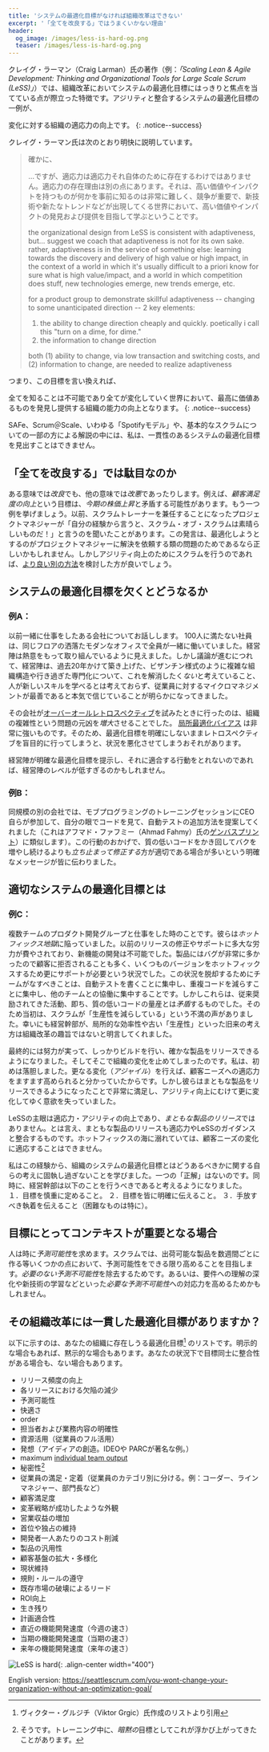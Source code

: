 ```yaml
---
title: 'システムの最適化目標がなければ組織改革はできない'
excerpt: '「全てを改良する」ではうまくいかない理由'
header:
  og_image: /images/less-is-hard-og.png
  teaser: /images/less-is-hard-og.png
---
```


<!--

title: "You Won't Change Your Organization Without A System Optimization Goal"
excerpt: 'Why "make everything better” does not work.'

A distinguishing feature of Craig Larman's work (e.g. _Scaling Lean & Agile Development: Thinking and Organizational Tools for Large Scale Scrum (LeSS)_) is the explicit focus on a system optimization goal for a change initiative.  Here's an example system optimization goal that we consider consistent with Agility:

Increase an organization's ability to respond to change.
-->

クレイグ・ラーマン（Craig Larman）氏の著作（例：_「Scaling Lean & Agile Development: Thinking and Organizational Tools for Large Scale Scrum (LeSS)」_）では、組織改革においてシステムの最適化目標にはっきりと焦点を当てている点が際立った特徴です。アジリティと整合するシステムの最適化目標の一例が、

変化に対する組織の適応力の向上です。
{: .notice--success}

<!--
Craig Larman clarifies:
-->

クレイグ・ラーマン氏は次のとおり明快に説明しています。
> 確かに、
> <!--LeSSの組織設計は幅広い適応力を備えています。-->
> …ですが、適応力は適応力それ自体のために存在するわけではありません。適応力の存在理由は別の点にあります。それは、高い価値やインパクトを持つものが何かを事前に知るのは非常に難しく、競争が重要で、新技術や新たなトレンドなどが出現してくる世界において、高い価値やインパクトの発見および提供を目指して学ぶということです。
> 
> the organizational design from LeSS is consistent with adaptiveness, but... suggest we coach that 
> adaptiveness is not for its own sake. rather, adaptiveness is in the service of something else: learning 
> towards the discovery and delivery of high value or high impact, in the context of a world in which it's 
> usually difficult to a priori know for sure what is high value/impact, and a world in which competition does 
> stuff, new technologies emerge, new trends emerge, etc.
> <!-- Yoko, please add Japanese for the following amendment. -->
> for a product group to demonstrate skillful adaptiveness -- changing to some unanticipated direction -- 2 key elements:
> 1. the ability to change direction cheaply and quickly. poetically i call this "turn on a dime, for dime."
> 2. the information to change direction
>
> both (1) ability to change, via low transaction and switching costs, and (2) information to change, are needed to realize adaptiveness

<!--
So, less succinctly:

Increase an organization's ability to discover and deliver the highest value in a world where we don't know everything, and everything's changing.

I'm not seeing any consistent system optimization goal in SAFe, Scrum@Scale, the "Spotify model" and the way some people explain basic Scrum.
-->

つまり、この目標を言い換えれば、

全てを知ることは不可能であり全てが変化していく世界において、最高に価値あるものを発見し提供する組織の能力の向上となります。
{: .notice--success}

SAFe、Scrum＠Scale、いわゆる「Spotifyモデル」や、基本的なスクラムについての一部の方による解説の中には、私は、一貫性のあるシステムの最適化目標を見出すことはできません。


<!--
Why not just "Make Everything Better"?

*Better* in some ways is *worse* in others.  For example, the goal of *increased customer satisfaction* could be inconsistent
with *increased stock price this quarter*.  Or another example, I heard a project manager turned Scrum
trainer say "In my experience, Scrum of Scrums works great!"  And I can see how that could be true, if
we're optimizing for the sort of problems project managers are usually asked to solve.  But if we're doing
Scrum to increase agility,
we'll want to consider some [more agile alternatives](/seven-alternatives-to-scrum-of-scrums/#coordination--integration-what-to-do-instead).
-->

## 「全てを改良する」では駄目なのか

ある意味では*改良*でも、他の意味では*改悪*であったりします。例えば、*顧客満足度の向上*という目標は、*今期の株価上昇*と矛盾する可能性があります。もう一つ例を挙げましょう。以前、スクラムトレーナーを兼任することになったプロジェクトマネジャーが「自分の経験から言うと、スクラム・オブ・スクラムは素晴らしいものだ！」と言うのを聞いたことがあります。この発言は、最適化しようとするのがプロジェクトマネジャーに解決を依頼する類の問題のためであるなら正しいかもしれません。しかしアジリティ向上のためにスクラムを行うのであれば、[より良い別の方法](/seven-alternatives-to-scrum-of-scrums-jp/#調整と統合代わりの方法)を検討した方が良いでしょう。

<!--
What happens without a system optimization goal?

 Example A:
I spent a little some time with a company which I initially thought was a perfect candidate for an Agile adoption, a slam dunk.  They had less than 100 people in the company, all co-located on the same floor of their hip, modern office.  Their  management initially seemed quite gung ho.  But as the discussions progressed, it became more clear that this management did not *want* to untangle the byzantine organizational structure and the overspecialization they had built up over the past 20 years, didn't think people could learn new skills, and really felt it was best to micromanage employees.
-->

## システムの最適化目標を欠くとどうなるか

### 例A：
以前一緒に仕事をしたある会社についてお話しします。<!--私は当初、スラムダンクというアジャイル手法がその会社には最適だと考えました。--> 100人に満たない社員は、同じフロアの洒落たモダンなオフィスで全員が一緒に働いていました。経営陣は熱意をもって取り組んでいるように見えました。しかし議論が進むにつれて、経営陣は、過去20年かけて築き上げた、ビザンチン様式のように複雑な組織構造や行き過ぎた専門化について、これを解消したく*ない*と考えていること、人が新しいスキルを学べるとは考えておらず、従業員に対するマイクロマネジメントが最善であると本気で信じていることが明らかになってきました。

<!--
When the company attempted an [Overall Retrospective](https://less.works/jp/less/framework/overall-retrospective.html), their actions were to *increase* the organizational complexity that was at the root of their problems!  [Local optimization bias](https://scrummaster.jp/local-optimization-bias-jp/ is so powerful that doing retrospectives blindly can actually make things worse if we are not clear about our optimization goal.

If management cannot express a clear optimization goal and act consistently with it, perhaps we're dealing with too low a level of management.   
-->

その会社が[オーバーオールレトロスペクティブ](https://less.works/jp/less/framework/overall-retrospective.html)を試みたときに行ったのは、組織の複雑性という問題の元凶を*増大*させることでした。 [局所最適化バイアス](/local-optimization-bias-jp/) は非常に強いものです。そのため、最適化目標を明確にしないままレトロスペクティブを盲目的に行ってしまうと、状況を悪化させてしまうおそれがあります。

経営陣が明確な最適化目標を提示し、それに適合する行動をとれないのであれば、経営陣のレベルが低すぎるのかもしれません。

<!--
Example B:
At another similarly-sized company I worked with, the CEO himself came to our mob programming training sessions to see the company's code for himself, and suggest ways of adding automated tests.  (This is similar to Ahmad Fahmy's [Gemba Sprint](https://www.infoq.com/articles/guide-gemba-sprint/))  This sent everyone a clear message that it's often appropriate to *stop and fix*, rather than continuing to add bugs by churning out crap code. 
-->

### 例B：
同規模の別の会社では、モブプログラミングのトレーニングセッションにCEO自らが参加して、自分の眼でコードを見て、自動テストの追加方法を提案してくれました（これはアフマド・ファフミー（Ahmad Fahmy）氏の[ゲンバスプリント](https://www.infoq.com/articles/guide-gemba-sprint/)）に類似します）。この行動のおかげで、質の低いコードをかき回してバクを増やし続けるよりも*立ち止まって修正する*方が適切である場合が多いという明確なメッセージが皆に伝わりました。

<!--
What's the right system optimization goal?

Example C:
I worked with a multi-team product development group that was living in *hot-fix hell*.  Developing new features was impossible because so much energy was spent on fixing and supporting previous releases.  Their releases were often so buggy that customers declined to take them, further increasing the support effort as they tried to hot fix multiple versions.  To escape the situation, teams had to increase their focus on writing automated tests, increase their focus on reducing code duplication, and increase their focus on collaborating with other teams.  But this was *inconsistent* with what they'd been supervised to do in the past -- typing lots of crap code -- and initially there were complaints that Scrum was "reducing productivity."  Fortunately senior management made it clear that the old kind of micro-efficiency and their old ideas about what "productivity" meant were not the reasons for the change initiative.
-->

## 適切なシステムの最適化目標とは

### 例C：
複数チームのプロダクト開発グループと仕事をした時のことです。彼らは*ホットフィックス地獄*に陥っていました。以前のリリースの修正やサポートに多大な労力が費やされており、新機能の開発は不可能でした。製品にはバグが非常に多かったので顧客に拒否されることも多く、いくつものバージョンをホットフィックスするため更にサポートが必要という状況でした。この状況を脱却するためにチームがなすべきことは、自動テストを書くことに集中し、重複コードを減らすことに集中し、他のチームとの協働に集中することです。しかしこれらは、従来奨励されてきた活動、即ち、質の低いコードの量産とは*矛盾*するものでした。そのため当初は、スクラムが「生産性を減らしている」という不満の声がありました。幸いにも経営幹部が、局所的な効率性や古い「生産性」といった旧来の考え方は組織改革の趣旨ではないと明言してくれました。

<!--
Eventually the effort paid off, they started getting solid builds, and they were able to release solid products.  And then they stopped changing their organization!  I was initially disappointed because I saw additional changes they could have made to become more adaptive to customer needs (aka. *Agile*).  But they were so pleased their releases no longer sucked that they didn't have an appetite for the additional changes that would have increased their agility. 
-->

最終的には努力が実って、しっかりビルドを行い、確かな製品をリリースできるようになりました。そしてそこで組織の変化を止めてしまったのです。私は、初めは落胆しました。更なる変化（*アジャイル*）を行えば、顧客ニーズへの適応力をますます高められると分かっていたからです。しかし彼らはまともな製品をリリースできるようになったことで非常に満足し、アジリティ向上にむけて更に変化してゆく意欲を失っていました。

<!--
While the focus of LeSS is increased adaptiveness/Agility, not just *releases that don't suck*, the latter is still consistent with adaptiveness and with LeSS's guidance.  You can't adapt to changing customer needs if you're drowning in hot fixes.

The experience taught me to be less attached to my idea of what an organization's system optimization goal should be.  There isn't a "right" one.  At the same time I've come to believe that senior management should
1. carefully consider what the goal is,
2. express it clearly to everyone, and also
3. express what attachments we're willing to let go of, particularly the difficult ones.
-->

LeSSの主眼は適応力・アジリティの向上であり、*まともな製品のリリース*ではありません。とは言え、まともな製品のリリースも適応力やLeSSのガイダンスと整合するものです。ホットフィックスの海に溺れていては、顧客ニーズの変化に適応することはできません。

私はこの経験から、組織のシステムの最適化目標とはどうあるべきかに関する自らの考えに固執し過ぎないことを学びました。一つの「正解」はないのです。同時に、経営幹部は以下のことを行うべきであると考えるようになりました。
１．目標を慎重に定めること。
２．目標を皆に明確に伝えること。
３．手放すべき執着を伝えること（困難なものは特に）。


<!--
When are goals context sensitive?

People sometimes seek *predictability*.  On one hand Scrum tries to make some things as predictable as possible, such as having a shippable product every couple weeks.  We want to eliminate *unnecessary unpredictability*.  But maybe we do this to increase our ability to cope with *necessary unpredictability* such as our evolving understanding of the requirements, learning new technologies, etc.
-->

## 目標にとってコンテキストが重要となる場合

人は時に*予測可能性*を求めます。スクラムでは、出荷可能な製品を数週間ごとに作る等いくつかの点において、予測可能性をできる限り高めることを目指します。*必要のない予測不可能性*を除去するためです。あるいは、要件への理解の深化や新技術の学習などといった*必要な予測不可能性*への対応力を高めるためかもしれません。

<!--
Does the change initiative have consistent optimization goals?

Here's a list of other optimization goals[^1] that may exist in your organization.  They may be explicit or implicit.  Some may be consistent with each other in your situation, and others may not:
-->

## その組織改革には一貫した最適化目標がありますか？

以下に示すのは、あなたの組織に存在しうる最適化目標[^1] のリストです。明示的な場合もあれば、黙示的な場合もあります。あなたの状況下で目標同士に整合性がある場合も、ない場合もあります。

* リリース頻度の向上
* 各リリースにおける欠陥の減少
* 予測可能性
* 快適さ
* order <!-- As in "need for order."  Yoko, please translate. -->
* 担当者および業務内容の明確性
* 資源活用（従業員のフル活用）
* 発想（アイディアの創造。IDEOや PARCが著名な例。）
* maximum [individual team output](/local-optimization-bias-jp/) <!-- Yoko, please translate -->
* 秘密性[^yes]
* 従業員の満足・定着（従業員のカテゴリ別に分ける。例：コーダー、ラインマネジャー、部門長など）
* 顧客満足度
* 変革戦略が成功したような外観
* 営業収益の増加
* 首位や独占の維持
* 開発者一人あたりのコスト削減
* 製品の汎用性
* 顧客基盤の拡大・多様化
* 現状維持
* 規則・ルールの遵守
* 既存市場の破壊によるリード
* ROI向上
* 生き残り
* 計画適合性
* 直近の機能開発速度（今週の速さ）
* 当期の機能開発速度（当期の速さ）
* 来年の機能開発速度（来年の速さ）


![LeSS is hard](../images/less-is-hard.png){: .align-center width="400"}

English version:
<https://seattlescrum.com/you-wont-change-your-organization-without-an-optimization-goal/>


<!--
1 Adapted from a list Viktor Grgic assembled.
yes Yes, I have seen this as an *implicit* goal that was exposed during training.
-->

[^1]: ヴィクター・グルジチ（Viktor Grgic）氏作成のリストより引用
[^yes]: そうです。トレーニング中に、*暗黙の*目標としてこれが浮かび上がってきたことがあります。
